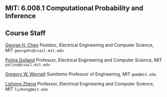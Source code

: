 ## MIT: 6.008.1 Computational Probability and Inference

## Course Staff

[George H. Chen](https://www.edx.org/bio/george-h-chen)
Postdoc, Electrical Engineering and Computer Science, MIT 
`georgehc@csail.mit.edu`

[Polina Golland](https://www.edx.org/bio/polina-golland)
Professor, Electrical Engineering and Computer Science, MIT 
`polina@csail.mit.edu`

[Gregory W. Wornell](https://www.edx.org/bio/gregory-w-wornell)
Sumitomo Professor of Engineering, MIT 
`gww@mit.edu`

[Lizhong Zheng](https://www.edx.org/bio/lizhong-zheng)
Professor, Electrical Engineering and Computer Science, MIT 
`lizhong@mit.edu`